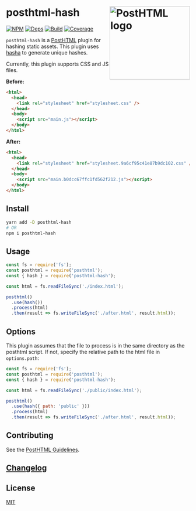 # posthtml-hash <img align="right" width="220" height="200" title="PostHTML logo" src="http://posthtml.github.io/posthtml/logo.svg">

[![NPM][npm]][npm-url]
[![Deps][deps]][deps-url]
[![Build][build]][build-badge]
[![Coverage][codecov-shield]][codecov]

`posthtml-hash` is a [PostHTML](https://github.com/posthtml/posthtml) plugin for hashing static assets. This plugin uses [hasha](https://www.npmjs.com/package/hasha) to generate unique hashes.

Currently, this plugin supports CSS and JS files.

**Before:**

```html
<html>
  <head>
    <link rel="stylesheet" href="stylesheet.css" />
  </head>
  <body>
    <script src="main.js"></script>
  </body>
</html>
```

**After:**

```html
<html>
  <head>
    <link rel="stylesheet" href="stylesheet.9a6cf95c41e87b9dc102.css" />
  </head>
  <body>
    <script src="main.b0dcc67ffc1fd562f212.js"></script>
  </body>
</html>
```

## Install

```bash
yarn add -D posthtml-hash
# OR
npm i posthtml-hash
```

## Usage

```js
const fs = require('fs');
const posthtml = require('posthtml');
const { hash } = require('posthtml-hash');

const html = fs.readFileSync('./index.html');

posthtml()
  .use(hash())
  .process(html)
  .then(result => fs.writeFileSync('./after.html', result.html));
```

## Options

This plugin assumes that the file to process is in the same directory as the posthtml script. If not, specify the relative path to the html file in `options.path`:

```js
const fs = require('fs');
const posthtml = require('posthtml');
const { hash } = require('posthtml-hash');

const html = fs.readFileSync('./public/index.html');

posthtml()
  .use(hash({ path: 'public' }))
  .process(html)
  .then(result => fs.writeFileSync('./after.html', result.html));
```

## Contributing

See the [PostHTML Guidelines](https://github.com/posthtml/posthtml/tree/master/docs).

## [Changelog](CHANGELOG.md)

## License

[MIT](LICENSE)

[npm]: https://img.shields.io/npm/v/posthtml-hash.svg?color=blue
[npm-url]: https://npmjs.com/package/posthtml-hash
[deps]: https://david-dm.org/metonym/posthtml-hash.svg
[deps-url]: https://david-dm.org/metonym/posthtml-hash
[build]: https://travis-ci.com/metonym/posthtml-hash.svg?branch=master
[build-badge]: https://travis-ci.com/metonym/posthtml-hash
[codecov]: https://codecov.io/gh/metonym/posthtml-hash
[codecov-shield]: https://img.shields.io/codecov/c/github/metonym/posthtml-hash.svg
